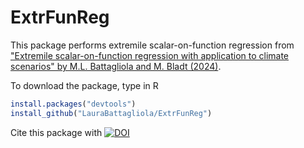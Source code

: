 # ExtrFunReg 
This package performs extremile scalar-on-function regression from ["Extremile scalar-on-function regression with application to climate scenarios" by M.L. Battagliola and M. Bladt (2024)](http://arxiv.org/abs/2405.20817).

To download the package, type in R

```R
install.packages("devtools")
install_github("LauraBattagliola/ExtrFunReg")
```
Cite this package with 
[![DOI](https://zenodo.org/badge/802104512.svg)](https://zenodo.org/doi/10.5281/zenodo.11400424)
